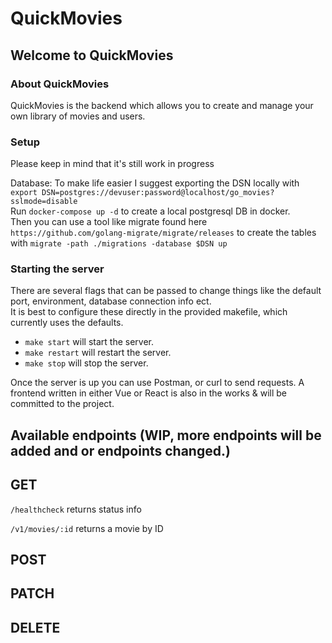 # QuickMovies
## Welcome to QuickMovies

### About QuickMovies
QuickMovies is the backend which allows you to create and manage your own library of movies and users.

### Setup
Please keep in mind that it's still work in progress

Database:
To make life easier I suggest exporting the DSN locally with `export DSN=postgres://devuser:password@localhost/go_movies?sslmode=disable` <br>
Run `docker-compose up -d` to create a local postgresql DB in docker. <br>
Then you can use a tool like migrate found here `https://github.com/golang-migrate/migrate/releases` to create the tables with `migrate -path ./migrations -database $DSN up`

### Starting the server
There are several flags that can be passed to change things like the default port, environment, database connection info ect.<br>
It is best to configure these directly in the provided makefile, which currently uses the defaults.

* `make start` will start the server.
* `make restart` will restart the server.
* `make stop` will stop the server. 

Once the server is up you can use Postman, or curl to send requests. A frontend written in either Vue or React is also in the works & will be committed to the project.

## Available endpoints (WIP, more endpoints will be added and or endpoints changed.)

## GET
`/healthcheck` returns status info <br>

`/v1/movies/:id` returns a movie by ID <br>


## POST

## PATCH

## DELETE